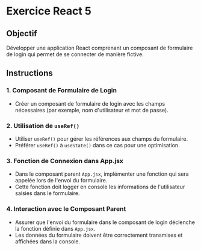 # Exercice React 5

## Objectif
Développer une application React comprenant un composant de formulaire de login qui permet de se connecter de manière fictive.

## Instructions

### 1. Composant de Formulaire de Login
- Créer un composant de formulaire de login avec les champs nécessaires (par exemple, nom d'utilisateur et mot de passe).

### 2. Utilisation de `useRef()`
- Utiliser `useRef()` pour gérer les références aux champs du formulaire.
- Préférer `useRef()` à `useState()` dans ce cas pour une optimisation.

### 3. Fonction de Connexion dans App.jsx
- Dans le composant parent `App.jsx`, implémenter une fonction qui sera appelée lors de l'envoi du formulaire.
- Cette fonction doit logger en console les informations de l'utilisateur saisies dans le formulaire.

### 4. Interaction avec le Composant Parent
- Assurer que l'envoi du formulaire dans le composant de login déclenche la fonction définie dans `App.jsx`.
- Les données du formulaire doivent être correctement transmises et affichées dans la console.